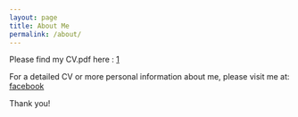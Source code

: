 ```yaml
---
layout: page
title: About Me
permalink: /about/
---
```


Please find my CV.pdf here : [1]

For a detailed CV or more personal information about me, please visit me at: [facebook](https://www.facebook.com/liu.yuhan.ms)

Thank you!

[1]:{{offshorewind.github.io}}/download/cv_yuhan_liu.pdf
